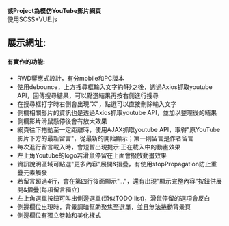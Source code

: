 **該Project為模仿YouTube影片網頁**<br/>
使用SCSS+VUE.js
## 展示網址:<br/>
#### 有實作的功能:
* RWD響應式設計，有分mobile和PC版本<br/>
* 使用debounce，上方搜尋框輸入文字約1秒之後，透過Axios抓取youtube API，回傳搜尋結果，可以點選結果再按右側進行搜尋<br/>
* 在搜尋框打字時右側會出現"X"，點選可以直接刪除輸入文字<br/>
* 側欄相關影片的資訊也是透過Axios抓取youtube API，並加以整理後的結果<br/>
* 側欄影片滑鼠懸停後會有放大效果<br/>
* 網頁往下捲動至一定距離時，使用AJAX抓取youtube API，取得"原YouTube影片下方的最新留言"，從最新的開始顯示；第一則留言是作者留言<br/> 
* 每次進行留言載入時，會短暫出現提示:正在載入中的動畫效果<br/> 
* 左上角Youtube的logo若滑鼠停留在上面會撥放動畫效果<br/> 
* 資訊說明區域可點選"更多內容"展開&摺疊，有使用stopPropagation防止重疊元素觸發<br/>
* 若留言超過4行，會在第四行後面顯示"..."，還有出現"顯示完整內容"按鈕供展開&摺疊(每項留言獨立)<br/>
* 左上角選單按鈕可叫出側邊選單(類似TODO list)，滑鼠停留的選項會反白<br/>
* 側邊欄位出現時，背景調暗幫助聚焦至選單，並且無法捲動背景頁<br/>
* 側邊欄位有獨立卷軸和美化樣式<br/>
<br/>


